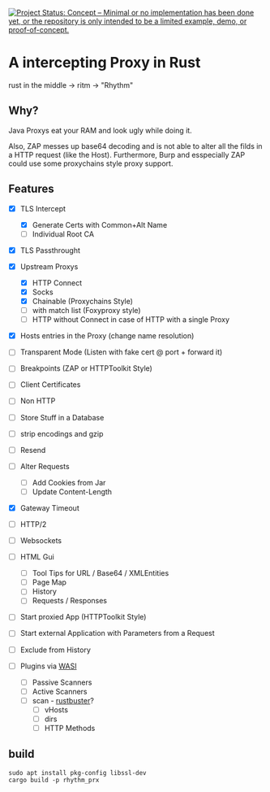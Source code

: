 [![Project Status: Concept – Minimal or no implementation has been done yet, or the repository is only intended to be a limited example, demo, or proof-of-concept.](https://www.repostatus.org/badges/latest/concept.svg)](https://www.repostatus.org/#concept)

# A intercepting Proxy in Rust

rust in the middle -> ritm -> "Rhythm"

## Why?
Java Proxys eat your RAM and look ugly while doing it.

Also, ZAP messes up base64 decoding and is not able to alter all the filds in a HTTP request (like the Host).
Furthermore, Burp and esspecially ZAP could use some proxychains style proxy support.

## Features

- [x] TLS Intercept
    - [x] Generate Certs with Common+Alt Name
    - [ ] Individual Root CA
- [x] TLS Passthrought
- [x] Upstream Proxys
    - [x] HTTP Connect
    - [x] Socks
    - [x] Chainable (Proxychains Style)
    - [ ] with match list (Foxyproxy style)
    - [ ] HTTP without Connect in case of HTTP with a single Proxy
- [x] Hosts entries in the Proxy (change name resolution)
- [ ] Transparent Mode (Listen with fake cert @ port + forward it)
- [ ] Breakpoints (ZAP or HTTPToolkit Style)
- [ ] Client Certificates
- [ ] Non HTTP

- [ ] Store Stuff in a Database
- [ ] strip encodings and gzip
- [ ] Resend
- [ ] Alter Requests
  - [ ] Add Cookies from Jar
  - [ ] Update Content-Length
- [x] Gateway Timeout
- [ ] HTTP/2
- [ ] Websockets

- [ ] HTML Gui
    - [ ] Tool Tips for URL / Base64 / XMLEntities
    - [ ] Page Map
    - [ ] History
    - [ ] Requests / Responses

- [ ] Start proxied App (HTTPToolkit Style)
- [ ] Start external Application with Parameters from a Request
- [ ] Exclude from History

- [ ] Plugins via [WASI](https://wasi.dev/)
  - [ ] Passive Scanners
  - [ ] Active Scanners
  - [ ] scan - [rustbuster](https://github.com/phra/rustbuster)?
    - [ ] vHosts
    - [ ] dirs
    - [ ] HTTP Methods

## build


```
sudo apt install pkg-config libssl-dev
cargo build -p rhythm_prx
```